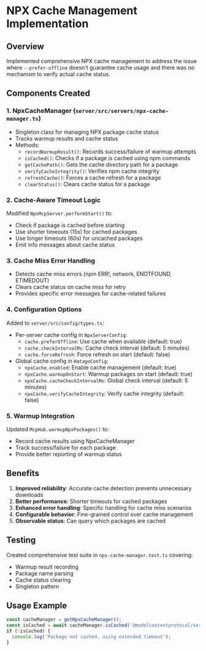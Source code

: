 # NPX Cache Management Implementation

## Overview

Implemented comprehensive NPX cache management to address the issue where `--prefer-offline` doesn't guarantee cache usage and there was no mechanism to verify actual cache status.

## Components Created

### 1. NpxCacheManager (`server/src/servers/npx-cache-manager.ts`)

- Singleton class for managing NPX package cache status
- Tracks warmup results and cache status
- Methods:
  - `recordWarmupResult()`: Records success/failure of warmup attempts
  - `isCached()`: Checks if a package is cached using npm commands
  - `getCachePath()`: Gets the cache directory path for a package
  - `verifyCacheIntegrity()`: Verifies npm cache integrity
  - `refreshCache()`: Forces a cache refresh for a package
  - `clearStatus()`: Clears cache status for a package

### 2. Cache-Aware Timeout Logic

Modified `NpxMcpServer.performStart()` to:

- Check if package is cached before starting
- Use shorter timeouts (15s) for cached packages
- Use longer timeouts (60s) for uncached packages
- Emit info messages about cache status

### 3. Cache Miss Error Handling

- Detects cache miss errors (npm ERR!, network, ENOTFOUND, ETIMEDOUT)
- Clears cache status on cache miss for retry
- Provides specific error messages for cache-related failures

### 4. Configuration Options

Added to `server/src/config/types.ts`:

- Per-server cache config in `NpxServerConfig`:
  - `cache.preferOffline`: Use cache when available (default: true)
  - `cache.checkIntervalMs`: Cache check interval (default: 5 minutes)
  - `cache.forceRefresh`: Force refresh on start (default: false)
- Global cache config in `HatagoConfig`:
  - `npxCache.enabled`: Enable cache management (default: true)
  - `npxCache.warmupOnStart`: Warmup packages on start (default: true)
  - `npxCache.cacheCheckIntervalMs`: Global check interval (default: 5 minutes)
  - `npxCache.verifyCacheIntegrity`: Verify cache integrity (default: false)

### 5. Warmup Integration

Updated `McpHub.warmupNpxPackages()` to:

- Record cache results using NpxCacheManager
- Track success/failure for each package
- Provide better reporting of warmup status

## Benefits

1. **Improved reliability**: Accurate cache detection prevents unnecessary downloads
2. **Better performance**: Shorter timeouts for cached packages
3. **Enhanced error handling**: Specific handling for cache miss scenarios
4. **Configurable behavior**: Fine-grained control over cache management
5. **Observable status**: Can query which packages are cached

## Testing

Created comprehensive test suite in `npx-cache-manager.test.ts` covering:

- Warmup result recording
- Package name parsing
- Cache status clearing
- Singleton pattern

## Usage Example

```typescript
const cacheManager = getNpxCacheManager();
const isCached = await cacheManager.isCached('@modelcontextprotocol/server-filesystem');
if (!isCached) {
  console.log('Package not cached, using extended timeout');
}
```
